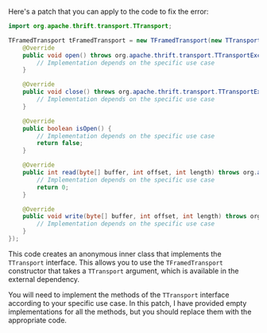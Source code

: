 Here's a patch that you can apply to the code to fix the error:

```java
import org.apache.thrift.transport.TTransport;

TFramedTransport tFramedTransport = new TFramedTransport(new TTransport() {
    @Override
    public void open() throws org.apache.thrift.transport.TTransportException {
        // Implementation depends on the specific use case
    }

    @Override
    public void close() throws org.apache.thrift.transport.TTransportException {
        // Implementation depends on the specific use case
    }

    @Override
    public boolean isOpen() {
        // Implementation depends on the specific use case
        return false;
    }

    @Override
    public int read(byte[] buffer, int offset, int length) throws org.apache.thrift.transport.TTransportException {
        // Implementation depends on the specific use case
        return 0;
    }

    @Override
    public void write(byte[] buffer, int offset, int length) throws org.apache.thrift.transport.TTransportException {
        // Implementation depends on the specific use case
    }
});
```

This code creates an anonymous inner class that implements the `TTransport` interface. This allows you to use the `TFramedTransport` constructor that takes a `TTransport` argument, which is available in the external dependency.

You will need to implement the methods of the `TTransport` interface according to your specific use case. In this patch, I have provided empty implementations for all the methods, but you should replace them with the appropriate code.